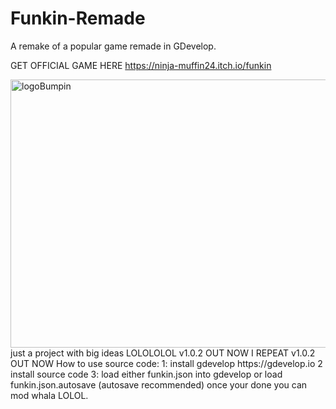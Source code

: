 # Funkin-Remade
A remake of a popular game remade in GDevelop.

GET OFFICIAL GAME HERE https://ninja-muffin24.itch.io/funkin

<img width="806" height="429" alt="logoBumpin" src="https://github.com/user-attachments/assets/b5fb50ed-61ea-42bf-aa23-0f531dd94b7a" />
just a project with big ideas LOLOLOLOL
v1.0.2 OUT NOW I REPEAT v1.0.2 OUT NOW
How to use source code:
1: install gdevelop https://gdevelop.io
2 install source code
3: load either funkin.json into gdevelop or load funkin.json.autosave
(autosave recommended)
once your done you can mod whala LOLOL.
